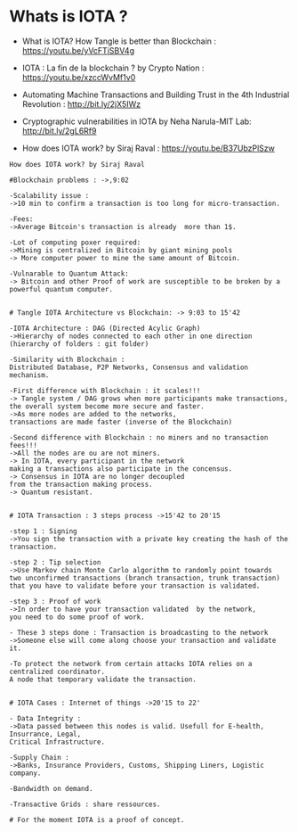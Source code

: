 # Whats is IOTA ? 
* What is IOTA? How Tangle is better than Blockchain : https://youtu.be/yVcFTiSBV4g
* IOTA : La fin de la blockchain ? by Crypto Nation : https://youtu.be/xzccWvMf1v0
* Automating Machine Transactions and Building Trust in the 4th Industrial Revolution : http://bit.ly/2jX5IWz
* Cryptographic vulnerabilities in IOTA by Neha Narula-MIT Lab: http://bit.ly/2gL6Rf9




* How does IOTA work? by Siraj Raval : https://youtu.be/B37UbzPlSzw
```
How does IOTA work? by Siraj Raval

#Blockchain problems : ->,9:02

-Scalability issue : 
->10 min to confirm a transaction is too long for micro-transaction. 

-Fees: 
->Average Bitcoin's transaction is already  more than 1$. 

-Lot of computing poxer required:  
->Mining is centralized in Bitcoin by giant mining pools
-> More computer power to mine the same amount of Bitcoin. 

-Vulnarable to Quantum Attack: 
-> Bitcoin and other Proof of work are susceptible to be broken by a powerful quantum computer. 


# Tangle IOTA Architecture vs Blockchain: -> 9:03 to 15'42

-IOTA Architecture : DAG (Directed Acylic Graph)
->Hierarchy of nodes connected to each other in one direction (hierarchy of folders : git folder)

-Similarity with Blockchain : 
Distributed Database, P2P Networks, Consensus and validation mechanism. 

-First difference with Blockchain : it scales!!!
-> Tangle system / DAG grows when more participants make transactions, 
the overall system become more secure and faster. 
->As more nodes are added to the networks, 
transactions are made faster (inverse of the Blockchain)

-Second difference with Blockchain : no miners and no transaction fees!!!
->All the nodes are ou are not miners. 
-> In IOTA, every participant in the network 
making a transactions also participate in the concensus. 
-> Consensus in IOTA are no longer decoupled 
from the transaction making process. 
-> Quantum resistant. 


# IOTA Transaction : 3 steps process ->15'42 to 20'15

-step 1 : Signing 
->You sign the transaction with a private key creating the hash of the transaction. 

-step 2 : Tip selection 
->Use Markov chain Monte Carlo algorithm to randomly point towards 
two unconfirmed transactions (branch transaction, trunk transaction) 
that you have to validate before your transaction is validated.

-step 3 : Proof of work 
->In order to have your transaction validated  by the network, 
you need to do some proof of work. 

- These 3 steps done : Transaction is broadcasting to the network 
->Someone else will come along choose your transaction and validate it. 

-To protect the network from certain attacks IOTA relies on a centralized coordinator. 
A node that temporary validate the transaction.  


# IOTA Cases : Internet of things ->20'15 to 22' 

- Data Integrity : 
->Data passed between this nodes is valid. Usefull for E-health, Insurrance, Legal, 
Critical Infrastructure. 

-Supply Chain : 
->Banks, Insurance Providers, Customs, Shipping Liners, Logistic company. 

-Bandwidth on demand. 

-Transactive Grids : share ressources. 

# For the moment IOTA is a proof of concept.
```
